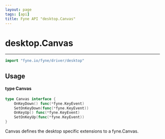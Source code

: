 ```yaml
---
layout: page
tags: [api]
title: Fyne API "desktop.Canvas"
---
```


# desktop.Canvas
---
```go
import "fyne.io/fyne/driver/desktop"
```

## Usage

#### type Canvas

```go
type Canvas interface {
	OnKeyDown() func(*fyne.KeyEvent)
	SetOnKeyDown(func(*fyne.KeyEvent))
	OnKeyUp() func(*fyne.KeyEvent)
	SetOnKeyUp(func(*fyne.KeyEvent))
}
```

Canvas defines the desktop specific extensions to a fyne.Canvas.
